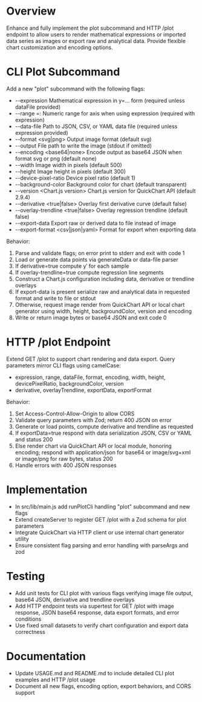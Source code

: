 # Overview
Enhance and fully implement the plot subcommand and HTTP /plot endpoint to allow users to render mathematical expressions or imported data series as images or export raw and analytical data. Provide flexible chart customization and encoding options.

# CLI Plot Subcommand
Add a new "plot" subcommand with the following flags:
- --expression <expression>        Mathematical expression in y=… form (required unless dataFile provided)
- --range <axis>=<min>:<max>       Numeric range for axis when using expression (required with expression)
- --data-file <path>               Path to JSON, CSV, or YAML data file (required unless expression provided)
- --format <svg|png>               Output image format (default svg)
- --output <path>                  File path to write the image (stdout if omitted)
- --encoding <base64|none>         Encode output as base64 JSON when format svg or png (default none)
- --width <number>                 Image width in pixels (default 500)
- --height <number>                Image height in pixels (default 300)
- --device-pixel-ratio <number>    Device pixel ratio (default 1)
- --background-color <CSS>         Background color for chart (default transparent)
- --version <Chart.js version>     Chart.js version for QuickChart API (default 2.9.4)
- --derivative <true|false>       Overlay first derivative curve (default false)
- --overlay-trendline <true|false> Overlay regression trendline (default false)
- --export-data <path>            Export raw or derived data to file instead of image
- --export-format <csv|json|yaml> Format for export when exporting data

Behavior:
1. Parse and validate flags; on error print to stderr and exit with code 1
2. Load or generate data points via generateData or data-file parser
3. If derivative=true compute y′ for each sample
4. If overlay-trendline=true compute regression line segments
5. Construct a Chart.js configuration including data, derivative or trendline overlays
6. If export-data is present serialize raw and analytical data in requested format and write to file or stdout
7. Otherwise, request image render from QuickChart API or local chart generator using width, height, backgroundColor, version and encoding
8. Write or return image bytes or base64 JSON and exit code 0

# HTTP /plot Endpoint
Extend GET /plot to support chart rendering and data export. Query parameters mirror CLI flags using camelCase:
- expression, range, dataFile, format, encoding, width, height, devicePixelRatio, backgroundColor, version
- derivative, overlayTrendline, exportData, exportFormat

Behavior:
1. Set Access-Control-Allow-Origin to allow CORS
2. Validate query parameters with Zod; return 400 JSON on error
3. Generate or load points, compute derivative and trendline as requested
4. If exportData=true respond with data serialization JSON, CSV or YAML and status 200
5. Else render chart via QuickChart API or local module, honoring encoding; respond with application/json for base64 or image/svg+xml or image/png for raw bytes, status 200
6. Handle errors with 400 JSON responses

# Implementation
- In src/lib/main.js add runPlotCli handling "plot" subcommand and new flags
- Extend createServer to register GET /plot with a Zod schema for plot parameters
- Integrate QuickChart via HTTP client or use internal chart generator utility
- Ensure consistent flag parsing and error handling with parseArgs and zod

# Testing
- Add unit tests for CLI plot with various flags verifying image file output, base64 JSON, derivative and trendline overlays
- Add HTTP endpoint tests via supertest for GET /plot with image response, JSON base64 response, data export formats, and error conditions
- Use fixed small datasets to verify chart configuration and export data correctness

# Documentation
- Update USAGE.md and README.md to include detailed CLI plot examples and HTTP /plot usage
- Document all new flags, encoding option, export behaviors, and CORS support